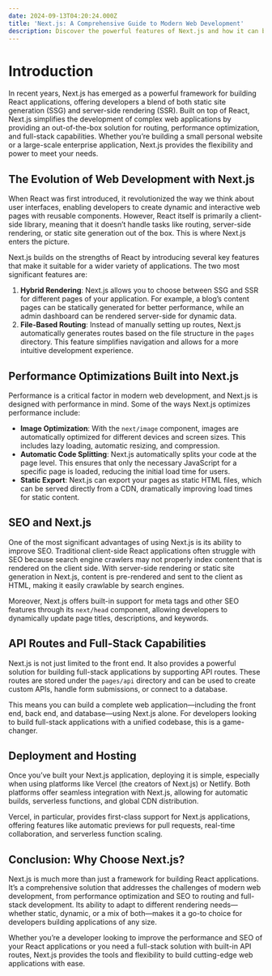 ```yaml
---
date: 2024-09-13T04:20:24.000Z
title: 'Next.js: A Comprehensive Guide to Modern Web Development'
description: Discover the powerful features of Next.js and how it can boost your web development projects.
---
```


# Introduction

In recent years, Next.js has emerged as a powerful framework for building React applications, offering developers a blend of both static site generation (SSG) and server-side rendering (SSR). Built on top of React, Next.js simplifies the development of complex web applications by providing an out-of-the-box solution for routing, performance optimization, and full-stack capabilities. Whether you’re building a small personal website or a large-scale enterprise application, Next.js provides the flexibility and power to meet your needs.

## The Evolution of Web Development with Next.js

When React was first introduced, it revolutionized the way we think about user interfaces, enabling developers to create dynamic and interactive web pages with reusable components. However, React itself is primarily a client-side library, meaning that it doesn’t handle tasks like routing, server-side rendering, or static site generation out of the box. This is where Next.js enters the picture.

Next.js builds on the strengths of React by introducing several key features that make it suitable for a wider variety of applications. The two most significant features are:

1. **Hybrid Rendering**: Next.js allows you to choose between SSG and SSR for different pages of your application. For example, a blog’s content pages can be statically generated for better performance, while an admin dashboard can be rendered server-side for dynamic data.
2. **File-Based Routing**: Instead of manually setting up routes, Next.js automatically generates routes based on the file structure in the `pages` directory. This feature simplifies navigation and allows for a more intuitive development experience.

## Performance Optimizations Built into Next.js

Performance is a critical factor in modern web development, and Next.js is designed with performance in mind. Some of the ways Next.js optimizes performance include:

- **Image Optimization**: With the `next/image` component, images are automatically optimized for different devices and screen sizes. This includes lazy loading, automatic resizing, and compression.
- **Automatic Code Splitting**: Next.js automatically splits your code at the page level. This ensures that only the necessary JavaScript for a specific page is loaded, reducing the initial load time for users.
- **Static Export**: Next.js can export your pages as static HTML files, which can be served directly from a CDN, dramatically improving load times for static content.

## SEO and Next.js

One of the most significant advantages of using Next.js is its ability to improve SEO. Traditional client-side React applications often struggle with SEO because search engine crawlers may not properly index content that is rendered on the client side. With server-side rendering or static site generation in Next.js, content is pre-rendered and sent to the client as HTML, making it easily crawlable by search engines.

Moreover, Next.js offers built-in support for meta tags and other SEO features through its `next/head` component, allowing developers to dynamically update page titles, descriptions, and keywords.

## API Routes and Full-Stack Capabilities

Next.js is not just limited to the front end. It also provides a powerful solution for building full-stack applications by supporting API routes. These routes are stored under the `pages/api` directory and can be used to create custom APIs, handle form submissions, or connect to a database.

This means you can build a complete web application—including the front end, back end, and database—using Next.js alone. For developers looking to build full-stack applications with a unified codebase, this is a game-changer.

## Deployment and Hosting

Once you’ve built your Next.js application, deploying it is simple, especially when using platforms like Vercel (the creators of Next.js) or Netlify. Both platforms offer seamless integration with Next.js, allowing for automatic builds, serverless functions, and global CDN distribution.

Vercel, in particular, provides first-class support for Next.js applications, offering features like automatic previews for pull requests, real-time collaboration, and serverless function scaling.

## Conclusion: Why Choose Next.js?

Next.js is much more than just a framework for building React applications. It’s a comprehensive solution that addresses the challenges of modern web development, from performance optimization and SEO to routing and full-stack development. Its ability to adapt to different rendering needs—whether static, dynamic, or a mix of both—makes it a go-to choice for developers building applications of any size.

Whether you’re a developer looking to improve the performance and SEO of your React applications or you need a full-stack solution with built-in API routes, Next.js provides the tools and flexibility to build cutting-edge web applications with ease.
